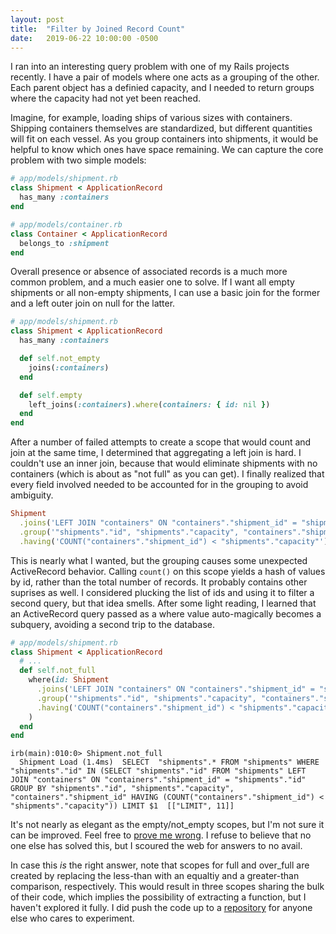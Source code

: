 ```yaml
---
layout: post
title:  "Filter by Joined Record Count"
date:   2019-06-22 10:00:00 -0500
---
```

 
I ran into an interesting query problem with one of my Rails projects recently. I have a pair of models where one acts as a grouping of the other. Each parent object has a definied capacity, and I needed to return groups where the capacity had not yet been reached.

Imagine, for example, loading ships of various sizes with containers. Shipping containers themselves are standardized, but different quantities will fit on each vessel. As you group containers into shipments, it would be helpful to know which ones have space remaining. We can capture the core problem with two simple models:

```ruby
# app/models/shipment.rb
class Shipment < ApplicationRecord
  has_many :containers
end
```

```ruby
# app/models/container.rb
class Container < ApplicationRecord
  belongs_to :shipment
end
```

Overall presence or absence of associated records is a much more common problem, and a much easier one to solve. If I want all empty shipments or all non-empty shipments, I can use a basic join for the former and a left outer join on null for the latter.

```ruby
# app/models/shipment.rb
class Shipment < ApplicationRecord
  has_many :containers

  def self.not_empty
    joins(:containers)
  end

  def self.empty
    left_joins(:containers).where(containers: { id: nil })
  end
end
```

After a number of failed attempts to create a scope that would count and join at the same time, I determined that aggregating a left join is hard. I couldn't use an inner join, because that would eliminate shipments with no containers (which is about as "not full" as you can get). I finally realized that every field involved needed to be accounted for in the grouping to avoid ambiguity.

```ruby
Shipment
  .joins('LEFT JOIN "containers" ON "containers"."shipment_id" = "shipments"."id"')
  .group('"shipments"."id", "shipments"."capacity", "containers"."shipment_id"')
  .having('COUNT("containers"."shipment_id") < "shipments"."capacity"')
```

This is nearly what I wanted, but the grouping causes some unexpected ActiveRecord behavior. Calling `count()` on this scope yields a hash of values by id, rather than the total number of records. It probably contains other suprises as well. I considered plucking the list of ids and using it to filter a second query, but that idea smells. After some light reading, I learned that an ActiveRecord query passed as a where value auto-magically becomes a subquery, avoiding a second trip to the database.

```ruby
# app/models/shipment.rb
class Shipment < ApplicationRecord
  # ...
  def self.not_full
    where(id: Shipment
      .joins('LEFT JOIN "containers" ON "containers"."shipment_id" = "shipments"."id"')
      .group('"shipments"."id", "shipments"."capacity", "containers"."shipment_id"')
      .having('COUNT("containers"."shipment_id") < "shipments"."capacity"')
    )
  end
end
```

```
irb(main):010:0> Shipment.not_full
  Shipment Load (1.4ms)  SELECT  "shipments".* FROM "shipments" WHERE "shipments"."id" IN (SELECT "shipments"."id" FROM "shipments" LEFT JOIN "containers" ON "containers"."shipment_id" = "shipments"."id" GROUP BY "shipments"."id", "shipments"."capacity", "containers"."shipment_id" HAVING (COUNT("containers"."shipment_id") < "shipments"."capacity")) LIMIT $1  [["LIMIT", 11]]
```

It's not nearly as elegant as the empty/not_empty scopes, but I'm not sure it can be improved. Feel free to [prove me wrong](https://www.twitter.com/allknowingfrog). I refuse to believe that no one else has solved this, but I scoured the web for answers to no avail.

In case this *is* the right answer, note that scopes for full and over_full are created by replacing the less-than with an equaltiy and a greater-than comparison, respectively. This would result in three scopes sharing the bulk of their code, which implies the possibility of extracting a function, but I haven't explored it fully. I did push the code up to a [repository](https://github.com/allknowingfrog/boats) for anyone else who cares to experiment.
